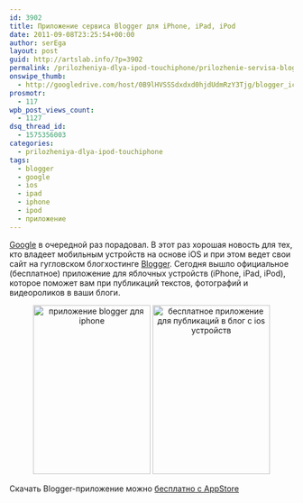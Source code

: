 ```yaml
---
id: 3902
title: Приложение сервиса Blogger для iPhone, iPad, iPod
date: 2011-09-08T23:25:54+00:00
author: serEga
layout: post
guid: http://artslab.info/?p=3902
permalink: /prilozheniya-dlya-ipod-touchiphone/prilozhenie-servisa-blogger-dlya-iphone-ipad-ipod/
onswipe_thumb:
  - http://googledrive.com/host/0B9lHVSSSdxdxd0hjdUdmRzY3Tjg/blogger_icon.jpg
prosmotr:
  - 117
wpb_post_views_count:
  - 1127
dsq_thread_id:
  - 1575356003
categories:
  - prilozheniya-dlya-ipod-touchiphone
tags:
  - blogger
  - google
  - ios
  - ipad
  - iphone
  - ipod
  - приложение
---
```

[Google](http://artslab.info/tag/google/) в очередной раз порадовал. В этот раз хорошая новость для тех, кто владеет мобильным устройств на основе iOS и при этом ведет свои сайт на гугловском блогхостинге [Blogger](http://blogger.com). Сегодня вышло официальное (бесплатное) приложение для яблочных устройств (iPhone, iPad, iPod), которое поможет вам при публикаций текстов, фотографий и видеороликов в ваши блоги.

<center>
  <a href="http://googledrive.com/host/0B9lHVSSSdxdxd0hjdUdmRzY3Tjg/blogger_app_for_iphone.jpg"><img src="http://googledrive.com/host/0B9lHVSSSdxdxd0hjdUdmRzY3Tjg/blogger_app_for_iphone-208x300.jpg" alt="приложение blogger для iphone" title="blogger_app_for_iphone" width="208" height="300" class="alignnone size-medium wp-image-3903" srcset="http://googledrive.com/host/0B9lHVSSSdxdxd0hjdUdmRzY3Tjg/blogger_app_for_iphone-208x300.jpg 208w, http://googledrive.com/host/0B9lHVSSSdxdxd0hjdUdmRzY3Tjg/blogger_app_for_iphone.jpg 334w" sizes="(max-width: 208px) 100vw, 208px" /></a> <a href="http://googledrive.com/host/0B9lHVSSSdxdxd0hjdUdmRzY3Tjg/blogger_app_for_iphone_public_post.jpg"><img src="http://googledrive.com/host/0B9lHVSSSdxdxd0hjdUdmRzY3Tjg/blogger_app_for_iphone_public_post-208x300.jpg" alt="бесплатное приложение для публикаций в блог с ios устройств" title="blogger_app_for_iphone_public_post" width="208" height="300" class="alignnone size-medium wp-image-3904" srcset="http://googledrive.com/host/0B9lHVSSSdxdxd0hjdUdmRzY3Tjg/blogger_app_for_iphone_public_post-208x300.jpg 208w, http://googledrive.com/host/0B9lHVSSSdxdxd0hjdUdmRzY3Tjg/blogger_app_for_iphone_public_post.jpg 334w" sizes="(max-width: 208px) 100vw, 208px" /></a>
</center>

Скачать Blogger-приложение можно [бесплатно с AppStore](http://itunes.apple.com/us/app/blogger/id459407288)